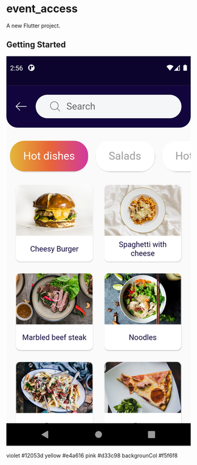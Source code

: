 # event_access

A new Flutter project.

## Getting Started

![alt text](https://github.com/abhi123vj/Events_access/blob/Abhiram/reff%20imgs/CreatedScreen1.png?raw=true)


violet #12053d
yellow #e4a616
pink #d33c98
backgrounCol #f5f6f8
